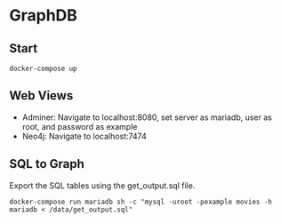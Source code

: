 # GraphDB

## Start
``` docker-compose up ```


## Web Views
- Adminer: Navigate to localhost:8080, set server as mariadb, user as root, and password as example
- Neo4j: Navigate to localhost:7474


## SQL to Graph

Export the SQL tables using the get_output.sql file.

``` docker-compose run mariadb sh -c "mysql -uroot -pexample movies -h mariadb < /data/get_output.sql" ```
